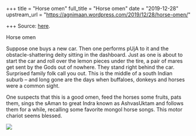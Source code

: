 +++
title = "Horse omen"
full_title = "Horse omen"
date = "2019-12-28"
upstream_url = "https://agnimaan.wordpress.com/2019/12/28/horse-omen/"

+++
Source: [here](https://agnimaan.wordpress.com/2019/12/28/horse-omen/).

Horse omen

Suppose one buys a new car. Then one performs pUjA to it and the
obstacle-shattering deity sitting in the dashboard. Just as one is about
to start the car and roll over the lemon pieces under the tire, a pair
of mares get sent by the Gods out of nowhere. They stand right behind
the car. Surprised family folk call you out. This is the middle of a
south Indian suburb – and long gone are the days when buffaloes, donkeys
and horses were a common sight.

One suspects that this is a good omen, feed the horses some fruits, pats
them, sings the sAman to great Indra known as AshvasUktam and follows
them for a while, recalling some favorite mongol horse songs. This motor
chariot seems blessed.

![](https://lh3.googleusercontent.com/TSxBA6eupHISztVI63pjaU9_KYLtZKJl2EdTP4OiAK6x__AYt-u7QbArFE5TxhDFvXueD-zXTqLldhkT_-l2KitdMeBUyYPDbK4715NeiVN2lolT0Kqdkt68PAr5Os_JAMZZ733928RieqONJKQuwSKIMZBvOC2nS77BKP5CccBO0kIyi_zFCx1Vz8WFSoJxNaCAvehHsh_gyMd-8SuE0mQC12CGCUbgpvCo6uetH9-wYil93xXfwlx3q0_5e-II1dJOKhKCj0ZAPeYtwr7KknwEYMBxBAas7p_iSVsZCikb7mmiBl7eRXwKZ4GdSCvHC6evuASIqB37waT0vmf5gpI9C2cm2gZWVNvV_H2hDgLpqGHDxOnJqfTnAqOfos91crHkLpcgbjgkK635tIoXENTpNCP0EmOdQSlKIF4-Dei91nG8IXxTAesc1c2IlwCDfqY_dA717RYBJx5PhsA-HCz0RKXu-ftd-Q9kk4Iil63d0lQ9zPL68osPwKkS5ZYvpW44mg7SmdHi31itqbYvO_CPW0MNPKn97MAusJiJhGfhYoOjuREY0xfw9Z0vHQC8rV4i7ht7UVHTnrA_IS5DlI8oqCQzFffj8I0VScY8iLAbonPcD-7b2zlvT2804tCj7njJxmsAPJupPE7DNGSzAQGHNF5nBJb1BQPFNYeGvWy_PPbjEOXU8uc2HD5d4e-cla6fQvvzhMNrEO2xCG8mXro5KipMEXDih-DbGZ-oSG95u2Bilg=w1268-h952-no)

